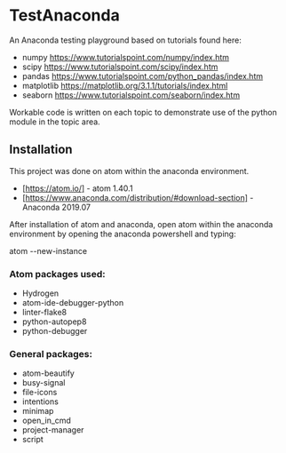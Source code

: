 # TestAnaconda

An Anaconda testing playground based on tutorials found here:
* numpy https://www.tutorialspoint.com/numpy/index.htm
* scipy https://www.tutorialspoint.com/scipy/index.htm
* pandas https://www.tutorialspoint.com/python_pandas/index.htm
* matplotlib https://matplotlib.org/3.1.1/tutorials/index.html
* seaborn https://www.tutorialspoint.com/seaborn/index.htm

Workable code is written on each topic to demonstrate use of the python module in the topic area.

## Installation

This project was done on atom within the anaconda environment.

* [https://atom.io/] - atom 1.40.1
* [https://www.anaconda.com/distribution/#download-section] - Anaconda 2019.07

After installation of atom and anaconda, open atom within the anaconda environment by opening the anaconda powershell and typing:

atom --new-instance

### Atom packages used:

* Hydrogen
* atom-ide-debugger-python
* linter-flake8
* python-autopep8
* python-debugger

### General packages:

* atom-beautify
* busy-signal
* file-icons
* intentions
* minimap
* open_in_cmd
* project-manager
* script
